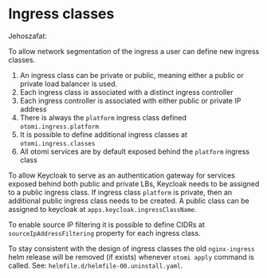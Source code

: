 # Ingress classes

Jehoszafat:

To allow network segmentation of the ingress a user can define new ingress classes.

1. An ingress class can be private or public, meaning either a public or private load balancer is used.
1. Each ingress class is associated with a distinct ingress controller
1. Each ingress controller is associated with either public or private IP address
1. There is always the `platform` ingress class defined `otomi.ingress.platform`
1. It is possible to define additional ingress classes at `otomi.ingress.classes`
1. All otomi services are by default exposed behind the `platform` ingress class

To allow Keycloak to serve as an authentication gateway for services exposed behind both public and private LBs, Keycloak needs to be assigned to a public ingress class. If ingress class `platform` is private, then an additional public ingress class needs to be created. A public class can be assigned to keycloak at `apps.keycloak.ingressClassName`.

To enable source IP filtering it is possible to define CIDRs at `sourceIpAddressFiltering` property for each ingress class.

To stay consistent with the design of ingress classes the old `nginx-ingress` helm release will be removed (if exists) whenever `otomi apply` command is called. See: `helmfile.d/helmfile-00.uninstall.yaml`.
